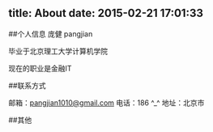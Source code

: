 title: About
date: 2015-02-21 17:01:33
---

##个人信息
庞健 pangjian

毕业于北京理工大学计算机学院

现在的职业是金融IT

##联系方式

邮箱：<pangjian1010@gmail.com>
电话：186 ^_^
地址：北京市

##其他
